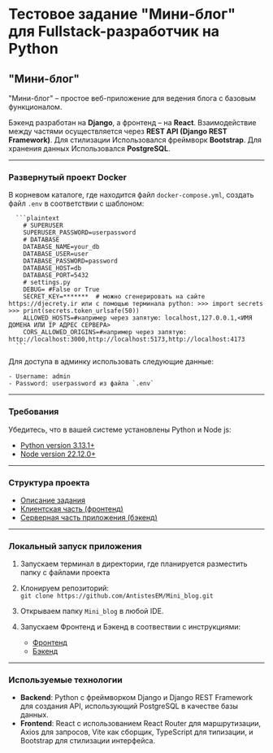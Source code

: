 # **Тестовое задание "Мини-блог" для Fullstack-разработчик на Python**

## **"Мини-блог"**

"Мини-блог" – простое веб-приложение для ведения блога с базовым функционалом.

Бэкенд разработан на **Django**, а фронтенд – на **React**. Взаимодействие между частями осуществляется через **REST API (Django REST Framework)**. Для стилизации Использовался фреймворк **Bootstrap**. Для хранения данных Использовался **PostgreSQL**.

---

### **Развернутый проект Docker**

В корневом каталоге, где находится файл `docker-compose.yml`, создать файл `.env` в соответствии с шаблоном:

      ```plaintext
        # SUPERUSER
        SUPERUSER_PASSWORD=userpassword
        # DATABASE
        DATABASE_NAME=your_db
        DATABASE_USER=user
        DATABASE_PASSWORD=password
        DATABASE_HOST=db
        DATABASE_PORT=5432
        # settings.py
        DEBUG= #False or True
        SECRET_KEY=*******  # можно сгенерировать на сайте https://djecrety.ir или с помощью терминала python: >>> import secrets >>> print(secrets.token_urlsafe(50))      
        ALLOWED_HOSTS=#например через запятую: localhost,127.0.0.1,<ИМЯ ДОМЕНА ИЛИ IP АДРЕС СЕРВЕРА>
        CORS_ALLOWED_ORIGINS=#например через запятую: http://localhost:3000,http://localhost:5173,http://localhost:4173
      ```

Для доступа в админку использовать следующие данные:

    - Username: admin
    - Password: userpassword из файла `.env`

---

### **Требования**

Убедитесь, что в вашей системе установлены Python и Node js:

- [Python version 3.13.1+](https://www.python.org/downloads/release/python-3913/)
- [Node version 22.12.0+](https://nodejs.org/en/download/)

---

### **Структура проекта**

- [Описание задания](project_info)
- [Клиентская часть (фронтенд)](frontend)
- [Серверная часть приложения (бэкенд)](backend)

---

### **Локальный запуск приложения**

1. Запускаем терминал в директории, где планируется разместить папку с файлами проекта
2. Клонируем репозиторий:\
   `git clone https://github.com/AntistesEM/Mini_blog.git`
3. Открываем папку `Mini_blog` в любой IDE.
4. Запускаем Фронтенд и Бэкенд в соотвествии с инструкциями:

    - [Фронтенд](frontend)
    - [Бэкенд](backend)

---

### **Используемые технологии**

- **Backend**: Python с фреймворком Django и Django REST Framework для создания API, использующий PostgreSQL в качестве базы данных.
- **Frontend**: React с использованием React Router для маршрутизации, Axios для запросов, Vite как сборщик, TypeScript для типизации, и Bootstrap для стилизации интерфейса.
